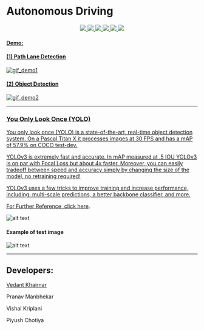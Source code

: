 # **Autonomous Driving** 

<div align="center">
  <a href="https://github.com/badges/shields/graphs/contributors" alt="Contributors"> <img src="https://img.shields.io/github/contributors/Team-Recursion-04/Autonomous-Driving-System" />
<img src="https://img.shields.io/github/license/Team-Recursion-04/Autonomous-Driving-System">	
<img src="https://img.shields.io/github/stars/Team-Recursion-04/Autonomous-Driving-System">
<img src="https://img.shields.io/github/forks/Team-Recursion-04/Autonomous-Driving-System">
<img src="https://img.shields.io/github/issues/Team-Recursion-04/Autonomous-Driving-System">
<img src="https://img.shields.io/badge/PRs-welcome-informational">
</div>

[image8]: ./examples/yolo_1.png
[image_yolo1]: ./examples/yolo1.png
[demo1_gif]: ./examples/demo1.gif
[demo2_gif]: ./examples/demo2.gif

#### Demo:


#### **(1) Path Lane Detection**

![gif_demo1][demo1_gif]

#### **(2) Object Detection**

![gif_demo2][demo2_gif]

---


### You Only Look Once (YOLO)

You only look once (YOLO) is a state-of-the-art, real-time object detection system. On a Pascal Titan X it processes images at 30 FPS and has a mAP of 57.9% on COCO test-dev.

YOLOv3 is extremely fast and accurate. In mAP measured at .5 IOU YOLOv3 is on par with Focal Loss but about 4x faster. Moreover, you can easily tradeoff between speed and accuracy simply by changing the size of the model, no retraining required!

YOLOv3 uses a few tricks to improve training and increase performance, including: multi-scale predictions, a better backbone classifier, and more.

For Further Reference, click [here](https://github.com/yehengchen/Object-Detection-and-Tracking/blob/master/OneStage/yolo/README.md).


![alt text][image_yolo1]


#### Example of test image

![alt text][image8]

---

## Developers:

[Vedant Khairnar](http://vedantkhairnar.ml/)

Pranav Manbhekar

Vishal Kriplani

Piyush Chotiya
